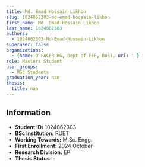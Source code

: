 ```yaml
---
title: Md. Emad Hossain Likhon
slug: 1024062303-md-emad-hossain-likhon
first_name: Md. Emad Hossain Likhon
last_name: 1024062303
authors:
  - 1024062303-Md-Emad-Hossain-Likhon
superuser: false
organizations:
  - {name: Q-PACER RG, Dept of EEE, BUET, url: ''}
role: Masters Student
user_groups:
  - MSc Students
graduation_year: nan
thesis:
  title: nan
---
```


## Information
* **Student ID:** 1024062303
* **BSc Institution:** RUET
* **Working Towards:** M.Sc. Engg.
* **First Enrollment:** 2024 October
* **Research Division:** EP
* **Thesis Status:** -
